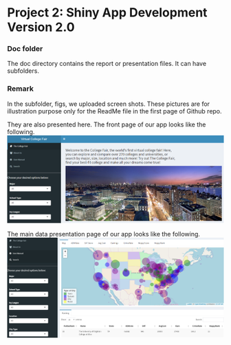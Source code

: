 # Project 2: Shiny App Development Version 2.0

### Doc folder

The doc directory contains the report or presentation files. It can have subfolders.  

### Remark

In the subfolder, figs, we uploaded screen shots. These pictures are for illustration purpose only for the ReadMe file in the first page of Github repo. 

They are also presented here. The front page of our app looks like the following. 
![screenshot](doc/figs/screenshot1.PNG)

The main data presentation page of our app looks like the following.
![screenshot](doc/figs/screenshot2.PNG)
